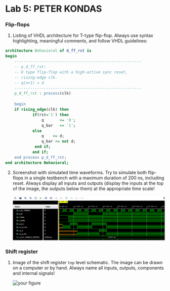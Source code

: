 # Lab 5: PETER KONDAS

### Flip-flops

1. Listing of VHDL architecture for T-type flip-flop. Always use syntax highlighting, meaningful comments, and follow VHDL guidelines:

```vhdl
architecture Behavioral of d_ff_rst is
begin 
    --------------------------------------------------------
    -- p_d_ff_rst:
    -- D type flip-flop with a high-active sync reset,
    -- rising-edge clk.
    -- q(n+1) = d
    --------------------------------------------------------
    p_d_ff_rst : process(clk)
   
    begin
    if rising_edge(clk) then
            if(rst='1') then  
                q       <= '0';
                q_bar   <= '1';
            else
                q    <= d;
                q_bar <= not d;
             end if;
            end if;
    end process p_d_ff_rst;
end architecture Behavioral;
```

2. Screenshot with simulated time waveforms. Try to simulate both flip-flops in a single testbench with a maximum duration of 200 ns, including reset. Always display all inputs and outputs (display the inputs at the top of the image, the outputs below them) at the appropriate time scale!

   ![screenshot](pictures/simulation.png)

### Shift register

1. Image of the shift register `top` level schematic. The image can be drawn on a computer or by hand. Always name all inputs, outputs, components and internal signals!

   ![your figure]()
